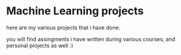 # Machine Learning projects
here are my various projects that i have done.

you will find assingments i have written during various courses, and personal projects as well :)
